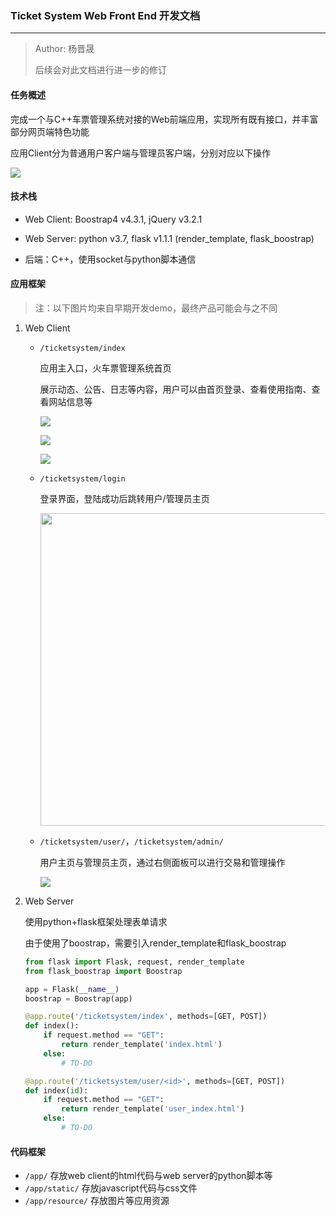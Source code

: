 ### Ticket System Web Front End 开发文档

---

> Author: 杨晋晟
>
> 后续会对此文档进行进一步的修订



#### 任务概述

完成一个与C++车票管理系统对接的Web前端应用，实现所有既有接口，并丰富部分网页端特色功能

应用Client分为普通用户客户端与管理员客户端，分别对应以下操作

![](https://s3.bmp.ovh/imgs/2022/05/11/a16a06440a76361e.jpg)



#### 技术栈

+ Web Client: Boostrap4 v4.3.1, jQuery v3.2.1
+ Web Server: python v3.7,  flask v1.1.1 (render_template, flask_boostrap)

+ 后端：C++，使用socket与python脚本通信



#### 应用框架

> 注：以下图片均来自早期开发demo，最终产品可能会与之不同

1. Web Client

   + ``/ticketsystem/index``

     应用主入口，火车票管理系统首页

     展示动态、公告、日志等内容，用户可以由首页登录、查看使用指南、查看网站信息等

     ![](https://s3.bmp.ovh/imgs/2022/05/11/996db5e0e58e1cbb.jpg)

     ![](https://s3.bmp.ovh/imgs/2022/05/11/ecd6dd0e5420fae2.jpg)

     ![](https://s3.bmp.ovh/imgs/2022/05/11/8a978284d3546205.jpg)

   + ``/ticketsystem/login``

     登录界面，登陆成功后跳转用户/管理员主页

     <img src="https://s3.bmp.ovh/imgs/2022/05/11/3593fa4fd66d037e.jpg" width=500>

   + ``/ticketsystem/user/``，``/ticketsystem/admin/``

     用户主页与管理员主页，通过右侧面板可以进行交易和管理操作

     ![](https://s3.bmp.ovh/imgs/2022/05/11/e2af75f0e4cf24d7.jpg)

2. Web Server

   使用python+flask框架处理表单请求

   由于使用了boostrap，需要引入render_template和flask_boostrap

   ```python
   from flask import Flask, request, render_template
   from flask_boostrap import Boostrap
   
   app = Flask(__name__)
   boostrap = Boostrap(app)
   
   @app.route('/ticketsystem/index', methods=[GET, POST])
   def index():
       if request.method == "GET":
           return render_template('index.html')
       else: 
           # TO-DO
   
   @app.route('/ticketsystem/user/<id>', methods=[GET, POST])
   def index(id):
       if request.method == "GET":
           return render_template('user_index.html')
       else: 
           # TO-DO
   ```

   

#### 代码框架

+ ``/app/`` 存放web client的html代码与web server的python脚本等
+ ``/app/static/`` 存放javascript代码与css文件
+ ``/app/resource/`` 存放图片等应用资源
